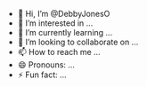 - 👋 Hi, I’m @DebbyJonesO
- 👀 I’m interested in ...
- 🌱 I’m currently learning ...
- 💞️ I’m looking to collaborate on ...
- 📫 How to reach me ...
- 😄 Pronouns: ...
- ⚡ Fun fact: ...

<!---
DebbyJonesO/DebbyJonesO is a ✨ special ✨ repository because its `README.md` (this file) appears on your GitHub profile.
You can click the Preview link to take a look at your changes.
--->
